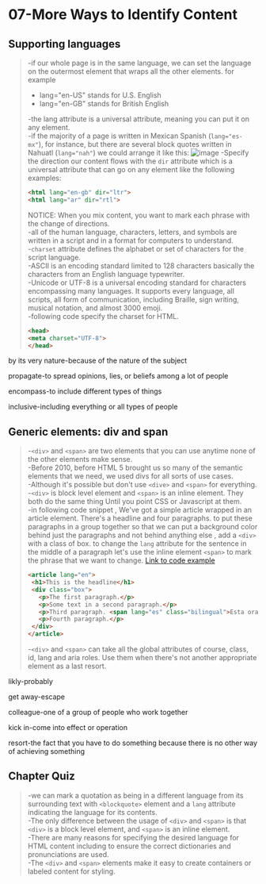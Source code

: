 # 07-More Ways to Identify Content
## Supporting languages
>-if our whole page is in the same language, we can set the language on the outermost element that wraps all the other elements. for example  
>* lang="en-US" stands for U.S. English
>* lang="en-GB" stands for British English
>
>-the lang attribute is a universal attribute, meaning you can put it on any element.  
-if the majority of a page is written in Mexican Spanish (`lang="es-mx"`), for instance, but there are several block quotes written in Nahuatl (`lang="nah"`) we could arrange it like this:
![image](https://user-images.githubusercontent.com/64577273/147047810-277c1616-e361-401a-ae2d-41a3dd308888.png)
-Specify the direction our content flows with the `dir` attribute which is a universal attribute that can go on any element like the following examples:
>```html
><html lang="en-gb" dir="ltr">
><html lang="ar" dir="rtl">
>```
>NOTICE: When you mix content, you want to mark each phrase with the change of directions.  
-all of the human language, characters, letters, and symbols are written in a script and in a format for computers to understand.  
-`charset` attribute defines the alphabet or set of characters for the script language.  
-ASCII is an encoding standard limited to 128 characters basically the characters from an English language typewriter.  
-Unicode or UTF-8 is a universal encoding standard for characters encompassing many languages. It supports every language, all scripts, all form of communication, including Braille, sign writing, musical notation, and almost 3000 emoji.  
-following code specify the charset for HTML.
>```html
><head>
><meta charset="UTF-8">
></head>
>```

by its very nature-because of the nature of the subject

propagate-to spread opinions, lies, or beliefs among a lot of people

encompass-to include different types of things

inclusive-including everything or all types of people
## Generic elements: div and span
>-`<div>` and `<span>` are two elements that you can use anytime none of the other elements make sense.  
-Before 2010, before HTML 5 brought us so many of the semantic elements that we need, we used divs for all sorts of use cases.    
-Although it's possible but don't use `<dive>` and `<span>` for everything.   -`<div>` is block level element and `<span>` is an inline element. They both do the same thing Until you point CSS or Javascript at them.  
-in following code snippet , We've got a simple article wrapped in an article element. There's a headline and four paragraphs. to put these paragraphs in a group together so that we can put a background color behind just the paragraphs and not behind anything else , add a `<div>` with a class of box. to change the `lang` attribute for the sentence in the middle of a paragraph let's use the inline element `<span>` to mark the phrase that we want to change. [Link to code example](https://codepen.io/jensimmons/pres/dybjNLQ)  
>```html
><article lang="en">
>  <h1>This is the headline</h1>
>  <div class="box">
>    <p>The first paragraph.</p>
>    <p>Some text in a second paragraph.</p>
>    <p>Third paragraph. <span lang="es" class="bilingual">Esta oración está en español.</span> Some of this text is in another language.</p>
>    <p>Fourth paragraph.</p>
>  </div>
></article>
>```  
>-`<div>` and `<span>` can take all the global attributes of course, class, id, lang and aria roles. Use them when there's not another appropriate element as a last resort.

likly-probably

get away-escape

colleague-one of a group of people who work together

kick in-come into effect or operation

resort-the fact that you have to do something because there is no other way of achieving something
## Chapter Quiz
>-we can mark a quotation as being in a different language from its surrounding text with `<blockquote>` element and a `lang` attribute indicating the language for its contents.  
-The only difference between the usage of `<div>` and `<span>` is that `<div>` is a block level element, and `<span>` is an inline element.  
-There are many reasons for specifying the desired language for HTML content including to ensure the correct dictionaries and pronunciations are used.  
-The `<div>` and `<span>` elements make it easy to create containers or labeled content for styling.